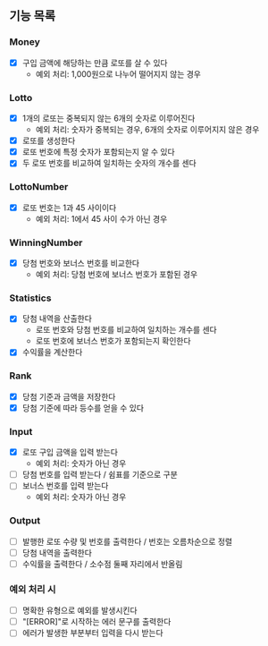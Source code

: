 ## 기능 목록

### Money
- [x] 구입 금액에 해당하는 만큼 로또를 살 수 있다
  - 예외 처리: 1,000원으로 나누어 떨어지지 않는 경우

### Lotto
- [x] 1개의 로또는 중복되지 않는 6개의 숫자로 이루어진다
  - 예외 처리: 숫자가 중복되는 경우, 6개의 숫자로 이루어지지 않은 경우
- [x] 로또를 생성한다
- [x] 로또 번호에 특정 숫자가 포함되는지 알 수 있다
- [x] 두 로또 번호를 비교하여 일치하는 숫자의 개수를 센다

### LottoNumber
- [x] 로또 번호는 1과 45 사이이다
  - 예외 처리: 1에서 45 사이 수가 아닌 경우

### WinningNumber
- [x] 당첨 번호와 보너스 번호를 비교한다
  - 예외 처리: 당첨 번호에 보너스 번호가 포함된 경우

### Statistics
- [x] 당첨 내역을 산출한다
  - 로또 번호와 당첨 번호를 비교하여 일치하는 개수를 센다
  - 로또 번호에 보너스 번호가 포함되는지 확인한다
- [x] 수익률을 계산한다

### Rank
- [x] 당첨 기준과 금액을 저장한다
- [x] 당첨 기준에 따라 등수를 얻을 수 있다

### Input
- [x] 로또 구입 금액을 입력 받는다
  - 예외 처리: 숫자가 아닌 경우
- [ ] 당첨 번호를 입력 받는다 / 쉼표를 기준으로 구분
- [ ] 보너스 번호를 입력 받는다
  - 예외 처리: 숫자가 아닌 경우

### Output
- [ ] 발행한 로또 수량 및 번호를 출력한다 / 번호는 오름차순으로 정렬
- [ ] 당첨 내역을 출력한다
- [ ] 수익률을 출력한다 / 소수점 둘째 자리에서 반올림

### 예외 처리 시
- [ ] 명확한 유형으로 예외를 발생시킨다
- [ ] "[ERROR]"로 시작하는 에러 문구를 출력한다
- [ ] 에러가 발생한 부분부터 입력을 다시 받는다